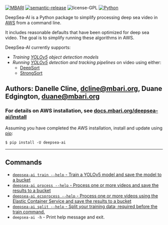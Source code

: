 [![MBARI](https://www.mbari.org/wp-content/uploads/2014/11/logo-mbari-3b.png)](http://www.mbari.org)
[![semantic-release](https://img.shields.io/badge/%20%20%F0%9F%93%A6%F0%9F%9A%80-semantic--release-e10079.svg)](https://github.com/semantic-release/semantic-release)
![license-GPL](https://img.shields.io/badge/license-GPL-blue)
[![Python](https://img.shields.io/badge/language-Python-blue.svg)](https://www.python.org/downloads/)

DeepSea-AI is a Python package to simplify processing deep sea video in [AWS](https://aws.amazon.com) from a command line. 

It includes reasonable defaults that have been optimized for deep sea video. The goal is to simplify running these algorithms in AWS.

DeepSea-AI currently supports:
 - *Training [YOLOv5](http://github.com/ultralytics/yolov5) object detection models*
 - *Running [YOLOv5](http://github.com/ultralytics/yolov5) detection and tracking pipelines* on video using either:
   - [DeepSort](https://github.com/mikel-brostrom/Yolov5_DeepSort_Pytorch)
   - [StrongSort](https://github.com/mikel-brostrom/Yolov5_StrongSORT_OSNet) 
 

Authors: Danelle Cline, [dcline@mbari.org](mailto:dcline@mbari.org), Duane Edgington, [duane@mbari.org](mailto:duane@mbari.org)
----

### For details on AWS installation, see [docs.mbari.org/deepsea-ai/install](http://docs.mbari.org/deepsea-ai/install)  

Assuming you have completed the AWS installation, install and update using [pip](https://pip.pypa.io/en/stable/getting-started/):

```shell
$ pip install -U deepsea-ai
```
----


## Commands

* [`deepsea-ai train --help` - Train a YOLOv5 model and save the model to a bucket](https://docs.mbari.org/deepsea-ai/train/)
* [`deepsea-ai process --help` - Process one or more videos and save the results to  a bucket](https://docs.mbari.org/deepsea-ai/process/)
* [`deepsea-ai ecsprocess --help` - Process one or more videos using the Elastic Container Service and save the results to  a bucket](https://docs.mbari.org/deepsea-ai/process/)
* [`deepsea-ai split --help` - Split your training data; required before the train command.](https://docs.mbari.org/deepsea-ai/split/) 
* `deepsea-ai -h` - Print help message and exit.